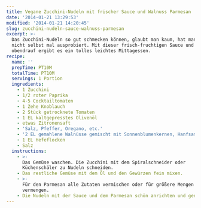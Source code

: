 ```yaml
---
title: Vegane Zucchini-Nudeln mit frischer Sauce und Walnuss Parmesan
date: '2014-01-21 13:29:53'
modified: '2014-01-21 14:20:45'
slug: zucchini-nudeln-sauce-walnuss-parmesan
excerpt: >-
  Das Zucchini-Nudeln so gut schmecken können, glaubt man kaum, hat man sie
  nicht selbst mal ausprobiert. Mit dieser frisch-fruchtigen Sauce und Parmesan
  obendrauf ergibt es ein tolles leichtes Mittagessen.
recipe:
  name: ''
  prepTime: PT10M
  totalTime: PT10M
  servings: 1 Portion
  ingredients:
    - 1 Zucchini
    - 1/2 roter Paprika
    - 4-5 Cocktailtomaten
    - 1 Zehe Knoblauch
    - 2 Stück getrocknete Tomaten
    - 1 EL kaltgepresstes Olivenöl
    - etwas Zitronensaft
    - 'Salz, Pfeffer, Oregano, etc.'
    - '2 EL gemahlene Walnüsse gemischt mit Sonnenblumenkernen, Hanfsamen, etc.'
    - 1 EL Hefeflocken
    - Salz
  instructions:
    - >-
      Das Gemüse waschen. Die Zucchini mit dem Spiralschneider oder
      Küchenschäler zu Nudeln schneiden.
    - Das restliche Gemüse mit dem Öl und den Gewürzen fein mixen.
    - >-
      Für den Parmesan alle Zutaten vermischen oder für größere Mengen im Mixer
      vermengen.
    - Die Nudeln mit der Sauce und dem Parmesan schön anrichten und genießen!
---
```



